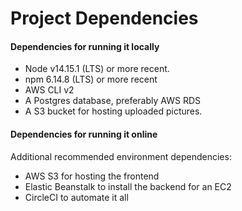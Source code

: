 # Project Dependencies

#### Dependencies for running it locally

- Node v14.15.1 (LTS) or more recent.
- npm 6.14.8 (LTS) or more recent
- AWS CLI v2
- A Postgres database, preferably AWS RDS
- A S3 bucket for hosting uploaded pictures.

#### Dependencies for running it online

Additional recommended environment dependencies:

- AWS S3 for hosting the frontend
- Elastic Beanstalk to install the backend for an EC2
- CircleCI to automate it all
